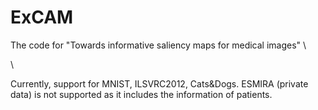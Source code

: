 # ExCAM

The code for "Towards informative saliency maps for medical images" \

\

Currently, support for MNIST, ILSVRC2012, Cats&Dogs. ESMIRA (private data) is not supported as it includes the information of patients.
